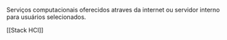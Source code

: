 Serviços computacionais oferecidos atraves da internet ou servidor interno para usuários selecionados.

[[Stack HCI]]